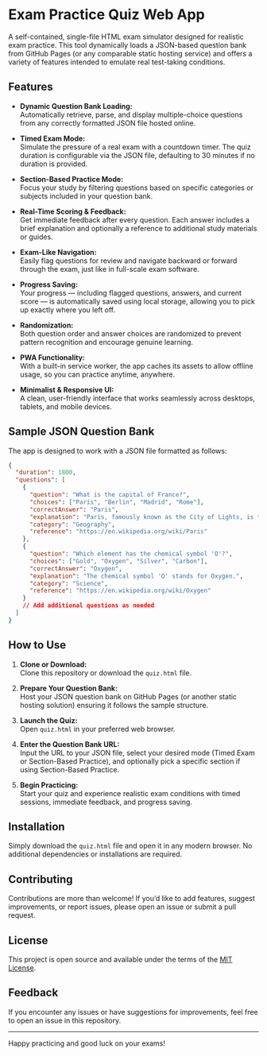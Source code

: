 # Exam Practice Quiz Web App

A self-contained, single-file HTML exam simulator designed for realistic exam practice. This tool dynamically loads a JSON-based question bank from GitHub Pages (or any comparable static hosting service) and offers a variety of features intended to emulate real test-taking conditions.

## Features

- **Dynamic Question Bank Loading:**  
  Automatically retrieve, parse, and display multiple-choice questions from any correctly formatted JSON file hosted online.

- **Timed Exam Mode:**  
  Simulate the pressure of a real exam with a countdown timer. The quiz duration is configurable via the JSON file, defaulting to 30 minutes if no duration is provided.

- **Section-Based Practice Mode:**  
  Focus your study by filtering questions based on specific categories or subjects included in your question bank.

- **Real-Time Scoring & Feedback:**  
  Get immediate feedback after every question. Each answer includes a brief explanation and optionally a reference to additional study materials or guides.

- **Exam-Like Navigation:**  
  Easily flag questions for review and navigate backward or forward through the exam, just like in full-scale exam software.

- **Progress Saving:**  
  Your progress — including flagged questions, answers, and current score — is automatically saved using local storage, allowing you to pick up exactly where you left off.

- **Randomization:**  
  Both question order and answer choices are randomized to prevent pattern recognition and encourage genuine learning.

- **PWA Functionality:**  
  With a built-in service worker, the app caches its assets to allow offline usage, so you can practice anytime, anywhere.

- **Minimalist & Responsive UI:**  
  A clean, user-friendly interface that works seamlessly across desktops, tablets, and mobile devices.

## Sample JSON Question Bank

The app is designed to work with a JSON file formatted as follows:

```json
{
  "duration": 1800,
  "questions": [
    {
      "question": "What is the capital of France?",
      "choices": ["Paris", "Berlin", "Madrid", "Rome"],
      "correctAnswer": "Paris",
      "explanation": "Paris, famously known as the City of Lights, is the capital city of France.",
      "category": "Geography",
      "reference": "https://en.wikipedia.org/wiki/Paris"
    },
    {
      "question": "Which element has the chemical symbol 'O'?",
      "choices": ["Gold", "Oxygen", "Silver", "Carbon"],
      "correctAnswer": "Oxygen",
      "explanation": "The chemical symbol 'O' stands for Oxygen.",
      "category": "Science",
      "reference": "https://en.wikipedia.org/wiki/Oxygen"
    }
    // Add additional questions as needed
  ]
}
```

## How to Use

1. **Clone or Download:**  
   Clone this repository or download the `quiz.html` file.

2. **Prepare Your Question Bank:**  
   Host your JSON question bank on GitHub Pages (or another static hosting solution) ensuring it follows the sample structure.

3. **Launch the Quiz:**  
   Open `quiz.html` in your preferred web browser.

4. **Enter the Question Bank URL:**  
   Input the URL to your JSON file, select your desired mode (Timed Exam or Section-Based Practice), and optionally pick a specific section if using Section-Based Practice.

5. **Begin Practicing:**  
   Start your quiz and experience realistic exam conditions with timed sessions, immediate feedback, and progress saving.

## Installation

Simply download the `quiz.html` file and open it in any modern browser. No additional dependencies or installations are required.

## Contributing

Contributions are more than welcome! If you’d like to add features, suggest improvements, or report issues, please open an issue or submit a pull request.

## License

This project is open source and available under the terms of the [MIT License](LICENSE).

## Feedback

If you encounter any issues or have suggestions for improvements, feel free to open an issue in this repository.

---

Happy practicing and good luck on your exams!
